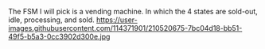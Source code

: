 The FSM I will pick is a vending machine. In which the 4 states are sold-out, idle, processing, and sold.
https://user-images.githubusercontent.com/114371901/210520675-7bc04d18-bb51-49f5-b5a3-0cc3902d300e.jpg
